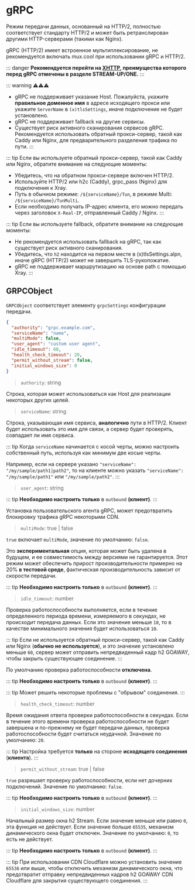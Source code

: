 # gRPC

Режим передачи данных, основанный на HTTP/2, полностью соответствует стандарту HTTP/2 и может быть ретранслирован другими HTTP-серверами (такими как Nginx).

gRPC (HTTP/2) имеет встроенное мультиплексирование, не рекомендуется включать mux.cool при использовании gRPC и HTTP/2.

::: danger
**Рекомендуется перейти на [XHTTP](https://github.com/XTLS/Xray-core/discussions/4113#discussioncomment-11468947), преимущества которого перед gRPC отмечены в разделе STREAM-UP/ONE.**
:::

::: warning ⚠⚠⚠

- gRPC не поддерживает указание Host. Пожалуйста, укажите **правильное доменное имя** в адресе исходящего прокси или укажите `ServerName` в `(x)tlsSettings`, иначе подключение не будет установлено.
- gRPC не поддерживает fallback на другие сервисы.
- Существует риск активного сканирования сервисов gRPC. Рекомендуется использовать обратный прокси-сервер, такой как Caddy или Nginx, для предварительного разделения трафика по пути.
  :::

::: tip
Если вы используете обратный прокси-сервер, такой как Caddy или Nginx, обратите внимание на следующие моменты:

- Убедитесь, что на обратном прокси-сервере включен HTTP/2.
- Используйте HTTP/2 или h2c (Caddy), grpc_pass (Nginx) для подключения к Xray.
- Путь в обычном режиме: `/${serviceName}/Tun`, в режиме Multi: `/${serviceName}/TunMulti`.
- Если необходимо получать IP-адрес клиента, его можно передать через заголовок `X-Real-IP`, отправленный Caddy / Nginx.
  :::

::: tip
Если вы используете fallback, обратите внимание на следующие моменты:

- Не рекомендуется использовать fallback на gRPC, так как существует риск активного сканирования.
- Убедитесь, что `h2` находится на первом месте в (x)tlsSettings.alpn, иначе gRPC (HTTP/2) может не завершить TLS-рукопожатие.
- gRPC не поддерживает маршрутизацию на основе path с помощью Xray.
  :::

## GRPCObject

`GRPCObject` соответствует элементу `grpcSettings` конфигурации передачи.

```json
{
  "authority": "grpc.example.com",
  "serviceName": "name",
  "multiMode": false,
  "user_agent": "custom user agent",
  "idle_timeout": 60,
  "health_check_timeout": 20,
  "permit_without_stream": false,
  "initial_windows_size": 0
}
```

> `authority`: string

Строка, которая может использоваться как Host для реализации некоторых других целей.

> `serviceName`: string

Строка, указывающая имя сервиса, **аналогично** пути в HTTP/2.
Клиент будет использовать это имя для связи, а сервер будет проверять, совпадает ли имя сервиса.

::: tip
Когда `serviceName` начинается с косой черты, можно настроить собственный путь, используя как минимум две косые черты.

Например, если на сервере указано `"serviceName": "/my/sample/path1|path2"`, то на клиенте можно указать `"serviceName": "/my/sample/path1"` или `"/my/sample/path2"`.
:::

> `user_agent`: string

::: tip
**Необходимо настроить только** в `outbound` **(клиент)**.
:::

Установка пользовательского агента gRPC, может предотвратить блокировку трафика gRPC некоторыми CDN.

> `multiMode`: true | false <Badge text="BETA" type="warning"/>

`true` включает `multiMode`, значение по умолчанию: `false`.

Это **экспериментальная** опция, которая может быть удалена в будущем, и ее совместимость между версиями не гарантируется. Этот режим может обеспечить прирост производительности примерно на 20% **в тестовой среде**, фактическая производительность зависит от скорости передачи.

::: tip
**Необходимо настроить только** в `outbound` **(клиент)**.
:::

> `idle_timeout`: number

Проверка работоспособности выполняется, если в течение определенного периода времени, измеряемого в секундах, не происходит передача данных. Если это значение меньше `10`, то в качестве минимального значения будет использоваться `10`.

::: tip
Если не используется обратный прокси-сервер, такой как Caddy или Nginx (**обычно не используется**), и это значение установлено меньше `60`, сервер может отправить непредвиденный кадр h2 GOAWAY, чтобы закрыть существующее соединение.
:::

По умолчанию проверка работоспособности **отключена**.

::: tip
**Необходимо настроить только** в `outbound` **(клиент)**.
:::

::: tip
Может решить некоторые проблемы с "обрывом" соединения.
:::

> `health_check_timeout`: number

Время ожидания ответа проверки работоспособности в секундах. Если в течение этого времени проверка работоспособности не будет завершена и по-прежнему не будет передачи данных, проверка работоспособности будет считаться неудачной. Значение по умолчанию: `20`.

::: tip
Настройка требуется **только** на стороне **исходящего соединения** (**клиента**).
:::

> `permit_without_stream`: true | false

`true` разрешает проверку работоспособности, если нет дочерних подключений. Значение по умолчанию: `false`.

::: tip
**Необходимо настроить только** в `outbound` **(клиент)**.
:::

> `initial_windows_size`: number

Начальный размер окна h2 Stream. Если значение меньше или равно `0`, эта функция не действует. Если значение больше `65535`, механизм динамического окна будет отключен. Значение по умолчанию: `0`, то есть не действует.

::: tip
**Необходимо настроить только** в `outbound` **(клиент)**.
:::

::: tip
При использовании CDN Cloudflare можно установить значение `65536` или выше, чтобы отключить механизм динамического окна, что предотвратит отправку непредвиденных кадров h2 GOAWAY CDN Cloudflare для закрытия существующего соединения.
:::


